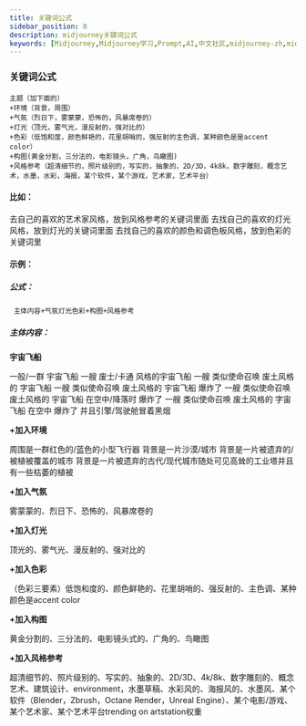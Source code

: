 ```yaml
---
title: 关键词公式
sidebar_position: 0
description: midjourney关键词公式
keywords: [Midjourney,Midjourney学习,Prompt,AI,中文社区,midjourney-zh,midjourney中文教程,prompt,chatgpt-zh,chatgpt,MJ绘画,AI绘画,AI艺术,AI插画,插画,AI,ai,gpt,chatgpt,DALL·E 2,Midjourney,Stable Diffusion,midjourney中文,midjourney入门教程,midjourney中文网,midjourney,midjourney文档,midjourney,midjourney中文指南,midjourney指南,midjourney汉化,midjourney小白教程,midjourney共享账号]
---
```


### 关键词公式
```
主题（加下面的）
+环境（背景，周围）
+气氛（烈日下，雾蒙蒙，恐怖的，风暴席卷的）
+灯光（顶光，雾气光，漫反射的，强对比的）
+色彩（低饱和度，颜色鲜艳的，花里胡哨的，强反射的主色调，某种颜色是是accent color）
+构图(黄金分割，三分法的，电影镜头，广角，鸟瞰图)
+风格参考（超清细节的，照片级别的，写实的，抽象的，2D/3D，4k8k，数字雕刻，概念艺术，水墨，水彩，海报，某个软件，某个游戏，艺术家，艺术平台）

```

#### 比如：
去自己的喜欢的艺术家风格，放到风格参考的关键词里面
去找自己的喜欢的灯光风格，放到灯光的关键词里面
去找自己的喜欢的颜色和调色板风格，放到色彩的关键词里

#### 示例：
##### 公式：
```
 主体内容+气氛灯光色彩+构图+风格参考
```
##### 主体内容：

__宇宙飞船__

一般/一群 宇宙飞船
一艘 废士/卡通 风格的宇宙飞船
一艘 类似使命召唤 废土风格的 字宙飞船
一艘 类似使命召唤 废土风格的 宇宙飞船 爆炸了
一艘 类似使命召唤 废土风格的 宇宙飞船 在空中/降落时 爆炸了
一艘 类似使命召唤 废土风格的 字宙飞船 在空中 爆炸了 并且引擎/驾驶舱冒着黑烟

__+加入环境__

周围是一群红色的/蓝色的小型飞行器
背景是一片沙漠/城市
背景是一片被遗弃的/被植被覆盖的城市
背景是一片被遗弃的古代/现代城市随处可见高耸的工业塔并且有一些枯萎的植被

__+加入气氛__

雾蒙蒙的、烈日下、恐怖的、风暴席卷的

__+加入灯光__

顶光的、雾气光、漫反射的、强对比的

__+加入色彩__

（色彩三要素）低饱和度的、颜色鲜艳的、花里胡哨的、强反射的、主色调、某种颜色是accent color


__+加入构图__

黄金分割的、三分法的、电影镜头式的、广角的、鸟瞰图


__+加入风格参考__

超清细节的、照片级别的、写实的、抽象的、2D/3D、4k/8k、数字雕刻的、概念艺术、建筑设计、environment，水墨草稿、水彩风的、海报风的、水墨风、某个软件（Blender，Zbrush，Octane Render，Unreal Engine）、某个电影/游戏、某个艺术家、某个艺术平台trending on artstation权重